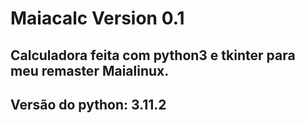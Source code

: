 # Maiacalc Version 0.1
## Calculadora feita com python3 e tkinter para meu remaster Maialinux. 
## Versão do python: 3.11.2
